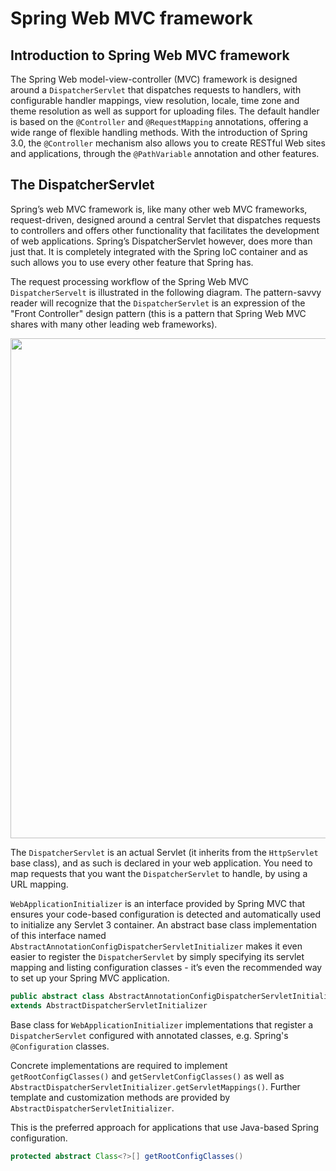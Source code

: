 # Spring Web MVC framework

## Introduction to Spring Web MVC framework

The Spring Web model-view-controller (MVC) framework is designed around a `DispatcherServlet` that dispatches requests to handlers, with configurable handler mappings, view resolution, locale, time zone and theme resolution as well as support for uploading files.
The default handler is based on the `@Controller` and `@RequestMapping` annotations, offering a wide range of flexible handling methods.
With the introduction of Spring 3.0, the `@Controller` mechanism also allows you to create RESTful Web sites and applications, through the `@PathVariable` annotation and other features.

## The DispatcherServlet

Spring’s web MVC framework is, like many other web MVC frameworks, request-driven, designed around a central Servlet that dispatches requests to controllers and offers other functionality that facilitates the development of web applications.
Spring’s DispatcherServlet however, does more than just that.
It is completely integrated with the Spring IoC container and as such allows you to use every other feature that Spring has.

The request processing workflow of the Spring Web MVC `DispatcherServelt` is illustrated in the following diagram.
The pattern-savvy reader will recognize that the `DispatcherServlet` is an expression of the "Front Controller" design pattern (this is a pattern that Spring Web MVC shares with many other leading web frameworks).

<img src="./images/mvc.jpg" width="800px"> 

The `DispatcherServlet` is an actual Servlet (it inherits from the `HttpServlet` base class), and as such is declared in your web application.
You need to map requests that you want the `DispatcherServlet` to handle, by using a URL mapping.

`WebApplicationInitializer` is an interface provided by Spring MVC that ensures your code-based configuration is detected and automatically used to initialize any Servlet 3 container.
An abstract base class implementation of this interface named `AbstractAnnotationConfigDispatcherServletInitializer` makes it even easier to register the `DispatcherServlet` by simply specifying its servlet mapping and listing configuration classes - it’s even the recommended way to set up your Spring MVC application.

```java
public abstract class AbstractAnnotationConfigDispatcherServletInitializer
extends AbstractDispatcherServletInitializer
```
Base class for `WebApplicationInitializer` implementations that register a `DispatcherServlet` configured with annotated classes, e.g. Spring's `@Configuration` classes.

Concrete implementations are required to implement `getRootConfigClasses()` and `getServletConfigClasses()` as well as `AbstractDispatcherServletInitializer.getServletMappings()`.
Further template and customization methods are provided by `AbstractDispatcherServletInitializer`.

This is the preferred approach for applications that use Java-based Spring configuration.

```java
protected abstract Class<?>[] getRootConfigClasses()
```
